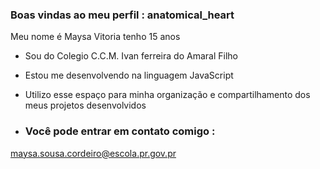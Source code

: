 ### Boas vindas ao meu perfil : anatomical_heart

Meu nome é Maysa Vitoria
tenho 15 anos

- Sou do Colegio C.C.M. Ivan ferreira do Amaral Filho
- Estou me desenvolvendo na linguagem JavaScript
- Utilizo esse espaço para minha organização e compartilhamento dos meus projetos desenvolvidos

- ### Você pode entrar em contato comigo :
maysa.sousa.cordeiro@escola.pr.gov.pr
